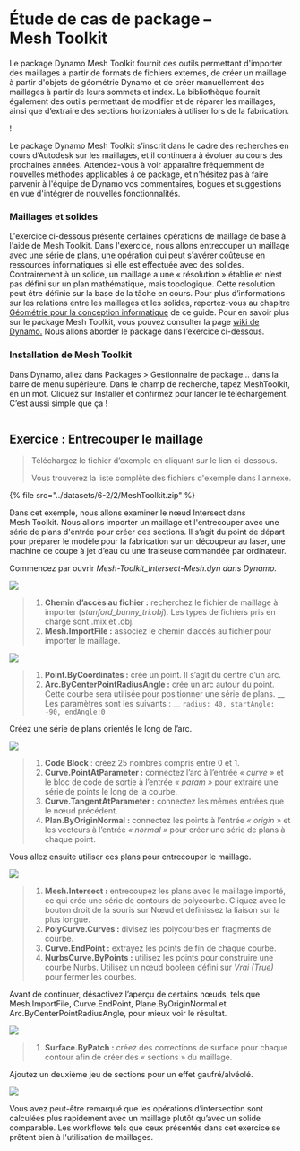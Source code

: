 # Étude de cas de package – Mesh Toolkit

Le package Dynamo Mesh Toolkit fournit des outils permettant d'importer des maillages à partir de formats de fichiers externes, de créer un maillage à partir d'objets de géométrie Dynamo et de créer manuellement des maillages à partir de leurs sommets et index. La bibliothèque fournit également des outils permettant de modifier et de réparer les maillages, ainsi que d’extraire des sections horizontales à utiliser lors de la fabrication.

\![](<../images/6-2/2/meshToolkitcasestudy01 (2).jpg>)

Le package Dynamo Mesh Toolkit s’inscrit dans le cadre des recherches en cours d’Autodesk sur les maillages, et il continuera à évoluer au cours des prochaines années. Attendez-vous à voir apparaître fréquemment de nouvelles méthodes applicables à ce package, et n'hésitez pas à faire parvenir à l'équipe de Dynamo vos commentaires, bogues et suggestions en vue d'intégrer de nouvelles fonctionnalités.

### Maillages et solides

L'exercice ci-dessous présente certaines opérations de maillage de base à l'aide de Mesh Toolkit. Dans l'exercice, nous allons entrecouper un maillage avec une série de plans, une opération qui peut s'avérer coûteuse en ressources informatiques si elle est effectuée avec des solides. Contrairement à un solide, un maillage a une « résolution » établie et n’est pas défini sur un plan mathématique, mais topologique. Cette résolution peut être définie sur la base de la tâche en cours. Pour plus d’informations sur les relations entre les maillages et les solides, reportez-vous au chapitre [Géométrie pour la conception informatique](../../5\_essential\_nodes\_and\_concepts/5-2\_geometry-for-computational-design/) de ce guide. Pour en savoir plus sur le package Mesh Toolkit, vous pouvez consulter la page [wiki de Dynamo.](https://github.com/DynamoDS/Dynamo/wiki/Dynamo-Mesh-Toolkit) Nous allons aborder le package dans l’exercice ci-dessous.

### Installation de Mesh Toolkit

Dans Dynamo, allez dans Packages > Gestionnaire de package... dans la barre de menu supérieure. Dans le champ de recherche, tapez MeshToolkit, en un mot. Cliquez sur Installer et confirmez pour lancer le téléchargement. C’est aussi simple que ça !

<figure><img src="../../.gitbook/assets/install-mesh-toolkit.png" alt=""><figcaption></figcaption></figure>

## Exercice : Entrecouper le maillage

> Téléchargez le fichier d’exemple en cliquant sur le lien ci-dessous.
>
> Vous trouverez la liste complète des fichiers d'exemple dans l'annexe.

{% file src="../datasets/6-2/2/MeshToolkit.zip" %}

Dans cet exemple, nous allons examiner le nœud Intersect dans Mesh Toolkit. Nous allons importer un maillage et l'entrecouper avec une série de plans d'entrée pour créer des sections. Il s’agit du point de départ pour préparer le modèle pour la fabrication sur un découpeur au laser, une machine de coupe à jet d’eau ou une fraiseuse commandée par ordinateur.

Commencez par ouvrir _Mesh-Toolkit_Intersect-Mesh.dyn dans Dynamo._

![](../images/6-2/2/meshToolkitcasestudy-exercise01.jpg)

> 1. **Chemin d’accès au fichier :** recherchez le fichier de maillage à importer (_stanford_bunny_tri.obj_). Les types de fichiers pris en charge sont .mix et .obj.
> 2. **Mesh.ImportFile :** associez le chemin d’accès au fichier pour importer le maillage.

![](../images/6-2/2/meshToolkitcasestudy-exercise02.jpg)

> 1. **Point.ByCoordinates :** crée un point. Il s’agit du centre d’un arc.
> 2. **Arc.ByCenterPointRadiusAngle :** crée un arc autour du point. Cette courbe sera utilisée pour positionner une série de plans. __ Les paramètres sont les suivants : __ `radius: 40, startAngle: -90, endAngle:0`

Créez une série de plans orientés le long de l’arc.

![](../images/6-2/2/meshToolkitcasestudy-exercise03.jpg)

> 1. **Code Block** : créez 25 nombres compris entre 0 et 1.
> 2. **Curve.PointAtParameter :** connectez l’arc à l’entrée _« curve »_ et le bloc de code de sortie à l’entrée _« param »_ pour extraire une série de points le long de la courbe.
> 3. **Curve.TangentAtParameter :** connectez les mêmes entrées que le nœud précédent.
> 4. **Plan.ByOriginNormal :** connectez les points à l’entrée _« origin »_ et les vecteurs à l’entrée _« normal »_ pour créer une série de plans à chaque point.

Vous allez ensuite utiliser ces plans pour entrecouper le maillage.

![](../images/6-2/2/meshToolkitcasestudy-exercise04.jpg)

> 1. **Mesh.Intersect :** entrecoupez les plans avec le maillage importé, ce qui crée une série de contours de polycourbe. Cliquez avec le bouton droit de la souris sur Nœud et définissez la liaison sur la plus longue.
> 2. **PolyCurve.Curves :** divisez les polycourbes en fragments de courbe.
> 3. **Curve.EndPoint :** extrayez les points de fin de chaque courbe.
> 4. **NurbsCurve.ByPoints :** utilisez les points pour construire une courbe Nurbs. Utilisez un nœud booléen défini sur _Vrai (True)_ pour fermer les courbes.

Avant de continuer, désactivez l’aperçu de certains nœuds, tels que Mesh.ImportFile, Curve.EndPoint, Plane.ByOriginNormal et Arc.ByCenterPointRadiusAngle, pour mieux voir le résultat.

![](../images/6-2/2/meshToolkitcasestudy-exercise05.jpg)

> 1. **Surface.ByPatch :** créez des corrections de surface pour chaque contour afin de créer des « sections » du maillage.

Ajoutez un deuxième jeu de sections pour un effet gaufré/alvéolé.

![](../images/6-2/2/meshToolkitcasestudy-exercise06.jpg)

Vous avez peut-être remarqué que les opérations d’intersection sont calculées plus rapidement avec un maillage plutôt qu’avec un solide comparable. Les workflows tels que ceux présentés dans cet exercice se prêtent bien à l'utilisation de maillages.
